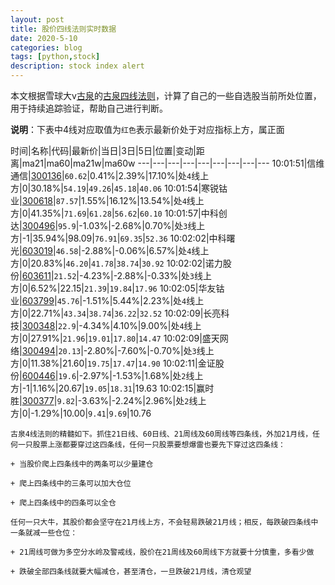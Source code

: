 ```yaml
---
layout: post
title: 股价四线法则实时数据
date: 2020-5-10
categories: blog
tags: [python,stock]
description: stock index alert
---
```



本文根据雪球大v[古泉](https://xueqiu.com/u/7148646888)的[古泉四线法则](https://xueqiu.com/7148646888/130498192)，计算了自己的一些自选股当前所处位置，用于持续追踪验证，帮助自己进行判断。

**说明**：下表中4线对应取值为`红色`表示最新价处于对应指标上方，属正面

时间|名称|代码|最新价|当日|3日|5日|位置|变动|距离|ma21|ma60|ma21w|ma60w
---|---|---|---|---|---|---|---|---
10:01:51|信维通信|[300136](https://xueqiu.com/S/SZ300136)|`60.62`|0.41%|2.39%|17.10%|处`4`线上方|0|30.18%|`54.19`|`49.26`|`45.18`|`40.06`
10:01:54|寒锐钴业|[300618](https://xueqiu.com/S/SZ300618)|`87.57`|1.55%|16.12%|13.54%|处`4`线上方|0|41.35%|`71.69`|`61.28`|`56.62`|`60.10`
10:01:57|中科创达|[300496](https://xueqiu.com/S/SZ300496)|`95.9`|-1.03%|-2.68%|0.70%|处`3`线上方|-1|35.94%|98.09|`76.91`|`69.35`|`52.36`
10:02:02|中科曙光|[603019](https://xueqiu.com/S/SH603019)|`46.58`|-2.88%|-0.06%|6.57%|处`4`线上方|0|20.83%|`46.20`|`41.78`|`38.74`|`30.92`
10:02:02|诺力股份|[603611](https://xueqiu.com/S/SH603611)|`21.52`|-4.23%|-2.88%|-0.33%|处`3`线上方|0|6.52%|22.15|`21.39`|`19.84`|`17.96`
10:02:05|华友钴业|[603799](https://xueqiu.com/S/SH603799)|`45.76`|-1.51%|5.44%|2.23%|处`4`线上方|0|22.71%|`43.34`|`38.74`|`36.22`|`32.52`
10:02:09|长亮科技|[300348](https://xueqiu.com/S/SZ300348)|`22.9`|-4.34%|4.10%|9.00%|处`4`线上方|0|27.91%|`21.96`|`19.01`|`17.80`|`14.47`
10:02:09|盛天网络|[300494](https://xueqiu.com/S/SZ300494)|`20.13`|-2.80%|-7.60%|-0.70%|处`3`线上方|0|11.38%|21.60|`19.75`|`17.47`|`14.90`
10:02:11|金证股份|[600446](https://xueqiu.com/S/SH600446)|`19.6`|-2.97%|-1.53%|1.68%|处`2`线上方|-1|1.16%|20.67|`19.05`|`18.31`|19.63
10:02:15|赢时胜|[300377](https://xueqiu.com/S/SZ300377)|`9.82`|-3.63%|-2.24%|2.96%|处`2`线上方|0|-1.29%|10.00|`9.41`|`9.69`|10.76

```
古泉4线法则的精髓如下。抓住21日线、60日线、21周线及60周线等四条线，外加21月线，任何一只股票上涨都要穿过这四条线，任何一只股票要想爆雷也要先下穿过这四条线：

+ 当股价爬上四条线中的两条可以少量建仓

+ 爬上四条线中的三条可以加大仓位

+ 爬上四条线中的四条可以全仓

任何一只大牛，其股价都会坚守在21月线上方，不会轻易跌破21月线；相反，每跌破四条线中一条就减一些仓位：

+ 21周线可做为多空分水岭及警戒线，股价在21周线及60周线下方就要十分慎重，多看少做

+ 跌破全部四条线就要大幅减仓，甚至清仓，一旦跌破21月线，清仓观望
```
